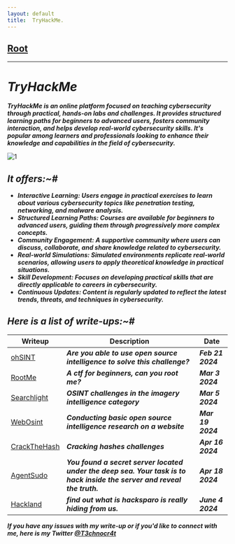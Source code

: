 ```yaml
---
layout: default
title:  TryHackMe.
---
```


<h2 class="menu-header" id="index"><a href="../../../index.html">Root</a></h2>
<hr>

# **_TryHackMe_**
**_TryHackMe is an online platform focused on teaching cybersecurity through practical, hands-on labs and challenges. It provides structured learning paths for beginners to advanced users, fosters community interaction, and helps develop real-world cybersecurity skills. It's popular among learners and professionals looking to enhance their knowledge and capabilities in the field of cybersecurity._**

![1](https://github.com/T3chnocr4t/T3chnocr4t.github.io/assets/115868619/0821a60a-3e91-466c-ae31-38b8e8ba500d)

## **_It offers:~#_**

- **_Interactive Learning: Users engage in practical exercises to learn about various cybersecurity topics like penetration testing, networking, and malware analysis._**
- **_Structured Learning Paths: Courses are available for beginners to advanced users, guiding them through progressively more complex concepts._**
- **_Community Engagement: A supportive community where users can discuss, collaborate, and share knowledge related to cybersecurity._**
- **_Real-world Simulations: Simulated environments replicate real-world scenarios, allowing users to apply theoretical knowledge in practical situations._**
- **_Skill Development: Focuses on developing practical skills that are directly applicable to careers in cybersecurity._**
- **_Continuous Updates: Content is regularly updated to reflect the latest trends, threats, and techniques in cybersecurity._**

## **_Here is a list of write-ups:~#_**

| Writeup | Description | Date |
| ------- | ----------- | ---- |
| [ohSINT](https://T3chnocr4t.github.io/CTF/Tryhackme/ohSINT.html) | **_Are you able to use open source intelligence to solve this challenge?_** |  **_Feb 21 2024_** |
| [RootMe](https://T3chnocr4t.github.io/CTF/Tryhackme/RootMe.html) | **_A ctf for beginners, can you root me?_** | **_Mar 3 2024_**  |
| [Searchlight](https://T3chnocr4t.github.io/CTF/Tryhackme/Searchlight.html) | **_OSINT challenges in the imagery intelligence category_** | **_Mar 5 2024_** |
| [WebOsint](https://T3chnocr4t.github.io/CTF/Tryhackme/WebOsint.html) | **_Conducting basic open source intelligence research on a website_** | **_Mar 19 2024_** |
| [CrackTheHash](https://T3chnocr4t.github.io/CTF/Tryhackme/CrackTheHash.html) | **_Cracking hashes challenges_** | **_Apr 16 2024_** |
| [AgentSudo](https://T3chnocr4t.github.io/CTF/Tryhackme/AgentSudo.html) | **_You found a secret server located under the deep sea. Your task is to hack inside the server and reveal the truth._** | **_Apr 18 2024_** |
| [Hackland](https://T3chnocr4t.github.io/CTF/Tryhackme/hackland.html) | **_find out what is hacksparo is really hiding from us._** | **_June 4 2024_** |


**_If you have any issues with my write-up or if you'd like to connect with me, here is my Twitter [@T3chnocr4t](https://twitter.com/T3chnocr4t)_**
